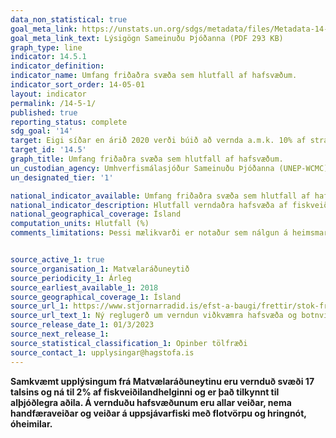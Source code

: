 ```yaml
---
data_non_statistical: true
goal_meta_link: https://unstats.un.org/sdgs/metadata/files/Metadata-14-05-01.pdf
goal_meta_link_text: Lýsigögn Sameinuðu Þjóðanna (PDF 293 KB)
graph_type: line
indicator: 14.5.1
indicator_definition:
indicator_name: Umfang friðaðra svæða sem hlutfall af hafsvæðum.
indicator_sort_order: 14-05-01
layout: indicator
permalink: /14-5-1/
published: true
reporting_status: complete
sdg_goal: '14'
target: Eigi síðar en árið 2020 verði búið að vernda a.m.k. 10% af strandlengjum og hafsvæðum heimsins í samræmi við landslög og alþjóðalög, að teknu tilliti til bestu tiltæku, vísindalegu upplýsinga.
target_id: '14.5'
graph_title: Umfang friðaðra svæða sem hlutfall af hafsvæðum.
un_custodian_agency: Umhverfismálasjóður Sameinuðu Þjóðanna (UNEP-WCMC) BirdLife International (BLI) International Union for Conservation of Nature (IUCN)
un_designated_tier: '1'

national_indicator_available: Umfang friðaðra svæða sem hlutfall af hafsvæðum.
national_indicator_description: Hlutfall verndaðra hafsvæða af fiskveiðilandhelgi.
national_geographical_coverage: Ísland
computation_units: Hlutfall (%)
comments_limitations: Þessi mælikvarði er notaður sem nálgun á heimsmarkmiðamælikvarða Sameinuðu Þjóðanna. Þar sem því má við komast er unnið að því að finna eða þróa íslensk gögn til að uppfylla forskrift Sameinuðu Þjóðanna. Þessi mælikvarði var fundinn í samstarfi við sérfræðinga á þessu sviði.


source_active_1: true
source_organisation_1: Matvælaráðuneytið
source_periodicity_1: Árleg
source_earliest_available_1: 2018
source_geographical_coverage_1: Ísland 
source_url_1: https://www.stjornarradid.is/efst-a-baugi/frettir/stok-frett/2023/03/01/Ny-reglugerd-um-verndun-vidkvaemra-hafsvaeda-og-botnvistkerfa-/
source_url_text_1: Ný reglugerð um verndun viðkvæmra hafsvæða og botnvistkerfa 
source_release_date_1: 01/3/2023
source_next_release_1: 
source_statistical_classification_1: Opinber tölfræði
source_contact_1: upplysingar@hagstofa.is
---
```


**Samkvæmt upplýsingum frá Matvælaráðuneytinu eru vernduð svæði 17 talsins og ná til 2% af fiskveiðilandhelginni og er það tilkynnt til alþjóðlegra aðila. Á vernduðu hafsvæðunum eru allar veiðar, nema handfæraveiðar og veiðar á uppsjávarfiski með flotvörpu og hringnót, óheimilar.**
